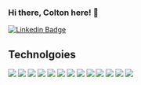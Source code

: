 ### Hi there, Colton here! 👋

[![Linkedin Badge](https://img.shields.io/badge/-coltdi-blue?style=flat-square&logo=Linkedin&logoColor=white&link=https://www.linkedin.com/in/coltdi)](https://www.linkedin.com/in/coltdi)

## Technolgoies

<img src="https://cdn.jsdelivr.net/gh/devicons/devicon/icons/linux/linux-original.svg" /> <img src="https://cdn.jsdelivr.net/gh/devicons/devicon/icons/ubuntu/ubuntu-plain.svg" /> <img src="https://cdn.jsdelivr.net/gh/devicons/devicon/icons/redhat/redhat-original.svg" /> <img src="https://cdn.jsdelivr.net/gh/devicons/devicon/icons/raspberrypi/raspberrypi-original.svg" /> <img src="https://cdn.jsdelivr.net/gh/devicons/devicon/icons/amazonwebservices/amazonwebservices-original.svg" /> <img src="https://cdn.jsdelivr.net/gh/devicons/devicon/icons/docker/docker-original.svg" /> <img src="https://cdn.jsdelivr.net/gh/devicons/devicon/icons/apache/apache-original.svg" /> <img src="https://cdn.jsdelivr.net/gh/devicons/devicon/icons/nginx/nginx-original.svg" /> <img src="https://cdn.jsdelivr.net/gh/devicons/devicon/icons/oracle/oracle-original.svg" /> <img src="https://cdn.jsdelivr.net/gh/devicons/devicon/icons/bash/bash-plain.svg" /> <img src="https://cdn.jsdelivr.net/gh/devicons/devicon/icons/nodejs/nodejs-original-wordmark.svg" /> <img src="https://cdn.jsdelivr.net/gh/devicons/devicon/icons/javascript/javascript-original.svg" /> <img src="https://cdn.jsdelivr.net/gh/devicons/devicon/icons/php/php-original.svg" />
